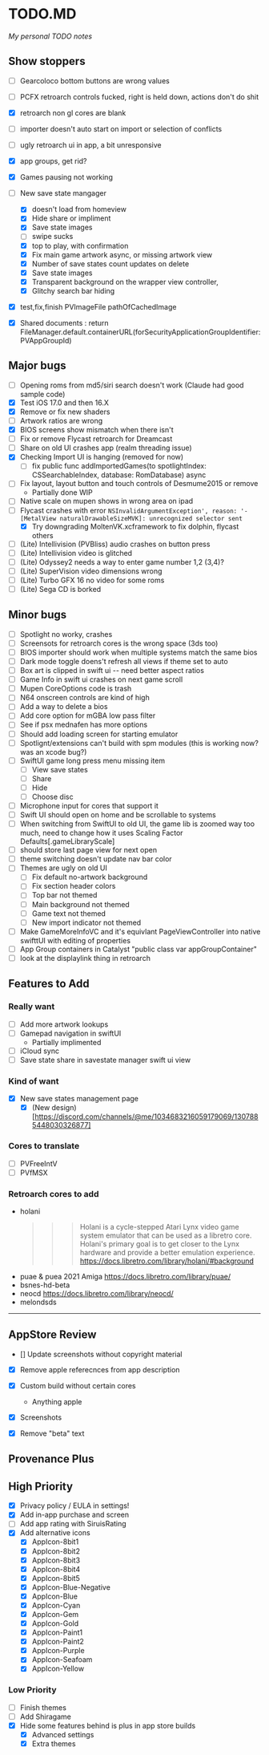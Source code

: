 # TODO.MD
_My personal TODO notes_

## Show stoppers

- [ ] Gearcoloco bottom buttons are wrong values
- [ ] PCFX retroarch controls fucked, right is held down, actions don't do shit
- [X] retroarch non gl cores are blank
- [ ] importer doesn't auto start on import or selection of conflicts
- [ ] ugly retroarch ui in app, a bit unresponsive
- [X] app groups, get rid?
- [X] Games pausing not working
- [ ] New save state mangager
    - [X] doesn't load from homeview
    - [X] Hide share or impliment
    - [X] Save state images
    - [ ] swipe sucks
    - [X] top to play, with confirmation
    - [X] Fix main game artwork async, or missing artwork view
    - [X] Number of save states count updates on delete
    - [X] Save state images
    - [X] Transparent background on the wrapper view controller,
    - [X] Glitchy search bar hiding
- [X] test,fix,finish PVImageFile pathOfCachedImage

- [X] Shared documents :        return FileManager.default.containerURL(forSecurityApplicationGroupIdentifier: PVAppGroupId)

## Major bugs

- [ ] Opening roms from md5/siri search doesn't work (Claude had good sample code)
- [X] Test iOS 17.0 and then 16.X
- [X] Remove or fix new shaders
- [ ] Artwork ratios are wrong
- [X] BIOS screens show mismatch when there isn't
- [ ] Fix or remove Flycast retroarch for Dreamcast
- [ ] Share on old UI crashes app (realm threading issue)
- [X] Checking Import UI is hanging (removed for now)
    - [ ] fix public func addImportedGames(to spotlightIndex: CSSearchableIndex, database: RomDatabase) async
- [ ] Fix layout, layout button and touch controls of Desmume2015 or remove
    - Partially done WIP
- [ ] Native scale on mupen shows in wrong area on ipad
- [ ] Flycast crashes with error `NSInvalidArgumentException', reason: '-[MetalView naturalDrawableSizeMVK]: unrecognized selector sent`
    - [X] Try downgrading MoltenVK.xcframework to fix dolphin, flycast others
- [ ] (Lite) Intellivision (PVBliss) audio crashes on button press
- [ ] (Lite) Intellivision video is glitched
- [ ] (Lite) Odyssey2 needs a way to enter game number 1,2 (3,4)?
- [ ] (Lite) SuperVision video dimensions wrong
- [ ] (Lite) Turbo GFX 16 no video for some roms
- [ ] (Lite) Sega CD is borked

## Minor bugs

- [ ] Spotlight no worky, crashes
- [ ] Screensots for retroarch cores is the wrong space (3ds too)
- [ ] BIOS importer should work when multiple systems match the same bios
- [ ] Dark mode toggle doens't refresh all views if theme set to auto
- [ ] Box art is clipped in swift ui -- need better aspect ratios
- [ ] Game Info in swift ui crashes on next game scroll
- [ ] Mupen CoreOptions code is trash 
- [ ] N64 onscreen controls are kind of high
- [ ] Add a way to delete a bios
- [ ] Add core option for mGBA low pass filter
- [ ] See if psx mednafen has more options
- [ ] Should add loading screen for starting emulator
- [ ] Spotlignt/extensions can't build with spm modules (this is working now? was an xcode bug?)
- [ ] SwiftUI game long press menu missing item
    - [ ] View save states
    - [ ] Share
    - [ ] Hide
    - [ ] Choose disc
- [ ] Microphone input for cores that support it
- [ ] Swift UI should open on home and be scrollable to systems
- [ ] When switching from SwiftUI to old UI, the game lib is zoomed way too much, need to change how it uses Scaling Factor Defaults[.gameLibraryScale]
- [ ] should store last page view for next open
- [ ] theme switching doesn't update nav bar color
- [ ] Themes are ugly on old UI
    - [ ] Fix default no-artwork background
    - [ ] Fix section header colors
    - [ ] Top bar not themed
    - [ ] Main background not themed
    - [ ] Game text not themed
    - [ ] New import indicator not themed
- [ ] Make GameMoreInfoVC and it's equivlant PageViewController into native swifttUI with editing of properties
- [ ] App Group containers in Catalyst "public class var appGroupContainer"
- [ ] look at the displaylink thing in retroarch

## Features to Add

###  Really want

- [ ] Add more artwork lookups
- [ ] Gamepad navigation in swiftUI
    - Partially implimented
- [ ] iCloud sync
- [ ] Save state share in savestate manager swift ui view

### Kind of want

- [X] New save states management page
    - [X] (New design)[https://discord.com/channels/@me/1034683216059179069/1307885448030326877]

### Cores to translate

- [ ] PVFreeIntV
- [ ] PVfMSX

### Retroarch cores to add

- holani
    >>> Holani is a cycle-stepped Atari Lynx video game system emulator that can be used as a libretro core. Holani's primary goal is to get closer to the Lynx hardware and provide a better emulation experience.
    https://docs.libretro.com/library/holani/#background
- puae & puea 2021
    Amiga
    https://docs.libretro.com/library/puae/
- bsnes-hd-beta
- neocd
    https://docs.libretro.com/library/neocd/
- melondsds

--------------------------------------

## AppStore Review

- [\] Update screenshots without copyright material
- [X] Remove apple referecnces from app description
- [X] Custom build without certain cores
    - Anything apple

- [X] Screenshots
- [X] Remove "beta" text

## Provenance Plus

## High Priority

- [X] Privacy policy / EULA in settings!
- [X] Add in-app purchase and screen
- [ ] Add app rating with SiruisRating
- [X] Add alternative icons
    - [X] AppIcon-8bit1
    - [X] AppIcon-8bit2
    - [X] AppIcon-8bit3
    - [X] AppIcon-8bit4
    - [X] AppIcon-8bit5
    - [X] AppIcon-Blue-Negative
    - [X] AppIcon-Blue
    - [X] AppIcon-Cyan
    - [X] AppIcon-Gem
    - [X] AppIcon-Gold
    - [X] AppIcon-Paint1
    - [X] AppIcon-Paint2
    - [X] AppIcon-Purple
    - [X] AppIcon-Seafoam
    - [X] AppIcon-Yellow

### Low Priority
- [ ] Finish themes
- [ ] Add Shiragame
- [X] Hide some features behind is plus in app store builds
    - [X] Advanced settings
    - [X] Extra themes
